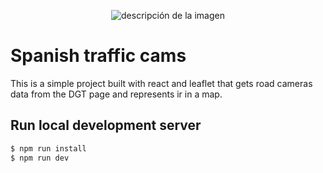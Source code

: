 <p align="center">
  <img src="https://res.cloudinary.com/dnh0go0q2/image/upload/v1674386550/es-tcams-og-image_tvksok.png" alt="descripción de la imagen">
</p>

# Spanish traffic cams

This is a simple project built with react and leaflet that gets road cameras data from the DGT page and represents ir in a map.

## Run local development server

```bash
$ npm run install
$ npm run dev
```
